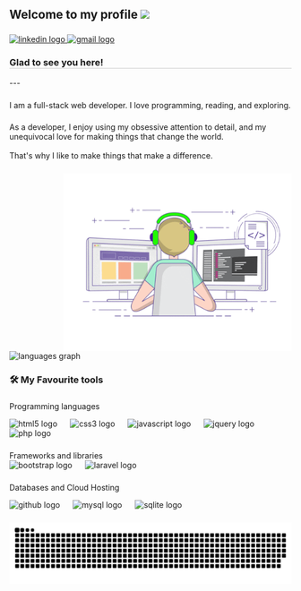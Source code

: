 <h2 align="left">Welcome to my profile <img src="https://media.giphy.com/media/hvRJCLFzcasrR4ia7z/giphy.gif" width="25px"></h2>

###

<div align="left">
  <a href="www.linkedin.com/in/jobayershikder535" target="_blank">
    <img src="https://raw.githubusercontent.com/maurodesouza/profile-readme-generator/master/src/assets/icons/social/linkedin/default.svg" width="52" height="40" alt="linkedin logo"  />
  </a>
  <a href="mailto:your-email@mdjobayer.h53@gmail.com" target="_blank">
    <img src="https://raw.githubusercontent.com/maurodesouza/profile-readme-generator/master/src/assets/icons/social/gmail/default.svg" width="52" height="40" alt="gmail logo"  />
  </a>
</div>

###





<h3 align="left" style="border-bottom: 1px solid #ccc;">Glad to see you here!</h3>
---

###

 <p align="left">I am a full-stack web developer. I love programming, reading, and exploring.</p>

###

<p align="left">As a developer, I enjoy using my obsessive attention to detail, and my unequivocal love for making things that change the world.<br><br>That's why I like to make things that make a difference.</p>

###
<img align="right" alt="GIF" src="https://github.com/Jobayer53/Jobayer53/blob/main/coding.gif?raw=true" width="408" height="318" />
<div align="left">
  <img src="https://github-readme-stats.vercel.app/api/top-langs?username=Jobayer53&locale=en&hide_title=false&layout=compact&card_width=320&langs_count=6&theme=dracula&hide_border=false&order=2" height="155" alt="languages graph"  />
</div>

###
 <h3 align="left">🛠️ My Favourite tools</h3>

###

<p align="left">Programming languages</p>
<div align="left">
  <img src="https://cdn.jsdelivr.net/gh/devicons/devicon/icons/html5/html5-plain-wordmark.svg" height="32" alt="html5 logo"  />
  <img width="15" />
  <img src="https://cdn.jsdelivr.net/gh/devicons/devicon/icons/css3/css3-plain-wordmark.svg" height="32" alt="css3 logo"  />
  <img width="15" />
  <img src="https://cdn.jsdelivr.net/gh/devicons/devicon/icons/javascript/javascript-original.svg" height="32" alt="javascript logo"  />
  <img width="15" />
  <img src="https://skillicons.dev/icons?i=jquery" height="32" alt="jquery logo"  />
  <img width="15" />
  <img src="https://skillicons.dev/icons?i=php" height="32" alt="php logo"  />
</div>

###

<p align="left" style="margin-bottom: 0;">Frameworks and libraries</p>



<div align="left"style="margin-top: 0;" >
  <img src="https://cdn.jsdelivr.net/gh/devicons/devicon/icons/bootstrap/bootstrap-original.svg" height="32" alt="bootstrap logo"  />
  <img width="15" />
  <img src="https://cdn.simpleicons.org/laravel/FF2D20" height="32" alt="laravel logo"  />
</div>

###

<p align="left">Databases and Cloud Hosting</p>



<div align="left">
  <img src="https://skillicons.dev/icons?i=github" height="32" alt="github logo"  />
  <img width="15" />
  <img src="https://img.shields.io/badge/MySQL-4479A1?logo=mysql&logoColor=white&style=for-the-badge" height="32" alt="mysql logo"  />
  <img width="15" />
  <img src="https://img.shields.io/badge/SQLite-003B57?logo=sqlite&logoColor=white&style=for-the-badge" height="32" alt="sqlite logo"  />
</div>

###


<img src="https://raw.githubusercontent.com/Jobayer53/Jobayer53/output/snake.svg" alt="Snake animation" />

###

<!-- <div align="left">
  <img src="https://cdn.jsdelivr.net/gh/devicons/devicon/icons/html5/html5-original.svg" height="40" alt="html5 logo"  />
  <img width="12" />
  <img src="https://cdn.jsdelivr.net/gh/devicons/devicon/icons/css3/css3-original.svg" height="40" alt="css3 logo"  />
  <img width="12" />
  <img src="https://cdn.jsdelivr.net/gh/devicons/devicon/icons/bootstrap/bootstrap-original.svg" height="40" alt="bootstrap logo"  />
  <img width="12" />
  <img src="https://cdn.jsdelivr.net/gh/devicons/devicon/icons/javascript/javascript-original.svg" height="40" alt="javascript logo"  />
  <img width="12" />
  <img src="https://cdn.simpleicons.org/jquery/0769AD" height="40" alt="jquery logo"  />
  <img width="12" />
  <img src="https://skillicons.dev/icons?i=php" height="40" alt="php logo"  />
  <img width="12" />
  <img src="https://skillicons.dev/icons?i=laravel" height="40" alt="laravel logo"  />
  <img width="12" />
  <img src="https://cdn.jsdelivr.net/gh/devicons/devicon/icons/mysql/mysql-original.svg" height="40" alt="mysql logo"  />
</div>

### -->


###












